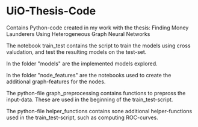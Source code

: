 # UiO-Thesis-Code
Contains Python-code created in my work with the thesis: Finding Money Launderers Using Heterogeneous Graph Neural Networks

The notebook train_test contains the script to train the models using cross valudation, and test the resulting models on the test-set. 

In the folder "models" are the implemented models explored. 

In the folder "node_features" are the notebooks used to create the additional graph-features for the nodes. 

The python-file graph_preprocessing contains functions to prepross the input-data. These are used in the beginning of the train_test-script. 

The python-file helper_functions contains sone additional helper-functions used in the train_test-script, such as computing ROC-curves.

